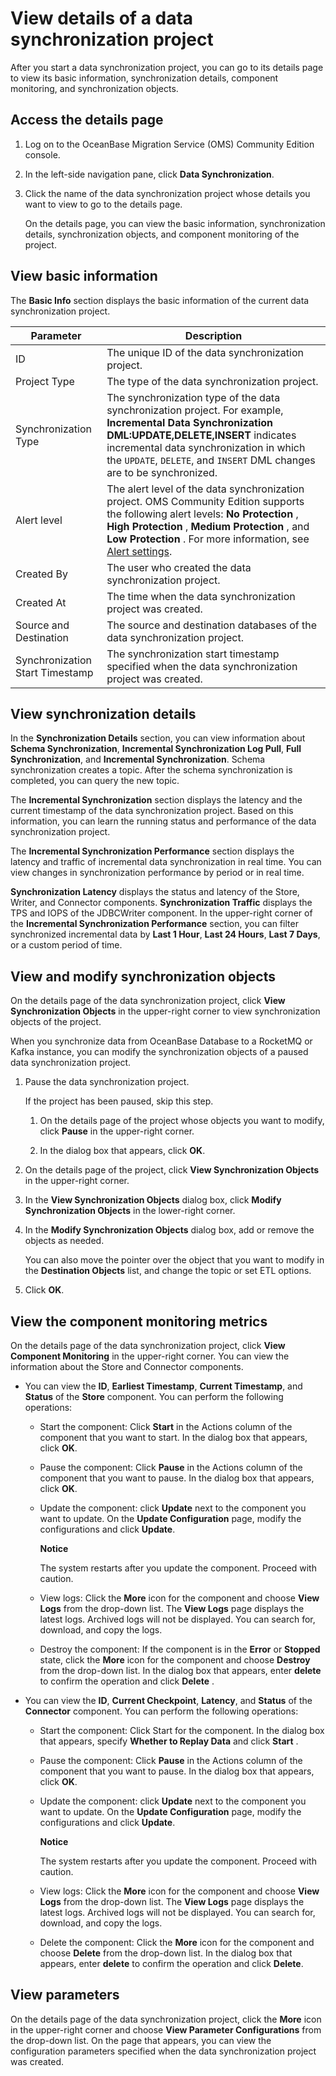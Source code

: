 # View details of a data synchronization project

After you start a data synchronization project, you can go to its details page to view its basic information, synchronization details, component monitoring, and synchronization objects.

## Access the details page

1. Log on to the OceanBase Migration Service (OMS) Community Edition console.

2. In the left-side navigation pane, click **Data Synchronization**.

3. Click the name of the data synchronization project whose details you want to view to go to the details page.

   On the details page, you can view the basic information, synchronization details, synchronization objects, and component monitoring of the project.

## View basic information

The **Basic Info** section displays the basic information of the current data synchronization project.

|          **Parameter**          |          **Description**             |
|---------------------------------|-----------------------------------------|
| ID                              | The unique ID of the data synchronization project.                                                                                                                                                                                                                                                                                             |
| Project Type                    | The type of the data synchronization project.                                                                                                                                                                                                                                                                                                  |
| Synchronization Type            | The synchronization type of the data synchronization project. For example, **Incremental Data Synchronization DML:UPDATE,DELETE,INSERT** indicates incremental data synchronization in which the `UPDATE`, `DELETE`, and `INSERT` DML changes are to be synchronized.                                                                          |
| Alert level                     | The alert level of the data synchronization project. OMS Community Edition supports the following alert levels: **No Protection** , **High Protection** , **Medium Protection** , and **Low Protection** . For more information, see [Alert settings](../../7.system-management/2.alert-center/3.alert-settings.md). |
| Created By                      | The user who created the data synchronization project.                                                                                                                                                                                                                                                                                         |
| Created At                      | The time when the data synchronization project was created.                                                                                                                                                                                                                                                                                    |
| Source and Destination          | The source and destination databases of the data synchronization project.                                                                                                                                                                                                                                                                      |
| Synchronization Start Timestamp | The synchronization start timestamp specified when the data synchronization project was created.                                                                                                                                                                                                                                               |

## View synchronization details

In the **Synchronization Details** section, you can view information about **Schema Synchronization**, **Incremental Synchronization Log Pull**, **Full Synchronization**, and **Incremental Synchronization**. Schema synchronization creates a topic. After the schema synchronization is completed, you can query the new topic.

The **Incremental Synchronization** section displays the latency and the current timestamp of the data synchronization project. Based on this information, you can learn the running status and performance of the data synchronization project.

The **Incremental Synchronization Performance** section displays the latency and traffic of incremental data synchronization in real time. You can view changes in synchronization performance by period or in real time.

**Synchronization Latency** displays the status and latency of the Store, Writer, and Connector components. **Synchronization Traffic** displays the TPS and IOPS of the JDBCWriter component. In the upper-right corner of the **Incremental Synchronization Performance** section, you can filter synchronized incremental data by **Last 1 Hour**, **Last 24 Hours**, **Last 7 Days**, or a custom period of time.

## View and modify synchronization objects

On the details page of the data synchronization project, click **View Synchronization Objects** in the upper-right corner to view synchronization objects of the project.

When you synchronize data from OceanBase Database to a RocketMQ or Kafka instance, you can modify the synchronization objects of a paused data synchronization project.

1. Pause the data synchronization project.

   If the project has been paused, skip this step.
   1. On the details page of the project whose objects you want to modify, click **Pause** in the upper-right corner.

   2. In the dialog box that appears, click **OK**.

2. On the details page of the project, click **View Synchronization Objects** in the upper-right corner.

3. In the **View Synchronization Objects** dialog box, click **Modify Synchronization Objects** in the lower-right corner.

4. In the **Modify Synchronization Objects** dialog box, add or remove the objects as needed.

   You can also move the pointer over the object that you want to modify in the **Destination Objects** list, and change the topic or set ETL options.

5. Click **OK**.

## View the component monitoring metrics

On the details page of the data synchronization project, click **View Component Monitoring** in the upper-right corner. You can view the information about the Store and Connector components.

* You can view the **ID**, **Earliest Timestamp**, **Current Timestamp**, and **Status** of the **Store** component. You can perform the following operations:

  * Start the component: Click **Start** in the Actions column of the component that you want to start. In the dialog box that appears, click **OK**.

  * Pause the component: Click **Pause** in the Actions column of the component that you want to pause. In the dialog box that appears, click **OK**.

  * Update the component: click **Update** next to the component you want to update. On the **Update Configuration** page, modify the configurations and click **Update**.

    **Notice**

    The system restarts after you update the component. Proceed with caution.

  * View logs: Click the **More** icon for the component and choose **View Logs** from the drop-down list. The **View Logs** page displays the latest logs. Archived logs will not be displayed. You can search for, download, and copy the logs.

  * Destroy the component: If the component is in the **Error** or **Stopped** state, click the **More** icon for the component and choose **Destroy** from the drop-down list. In the dialog box that appears, enter **delete** to confirm the operation and click **Delete** .

* You can view the **ID**, **Current Checkpoint**, **Latency**, and **Status** of the **Connector** component. You can perform the following operations:

  * Start the component: Click Start for the component. In the dialog box that appears, specify **Whether to Replay Data** and click **Start** .

  * Pause the component: Click **Pause** in the Actions column of the component that you want to pause. In the dialog box that appears, click **OK**.

  * Update the component: click **Update** next to the component you want to update. On the **Update Configuration** page, modify the configurations and click **Update**.

    **Notice**

    The system restarts after you update the component. Proceed with caution.

  * View logs: Click the **More** icon for the component and choose **View Logs** from the drop-down list. The **View Logs** page displays the latest logs. Archived logs will not be displayed. You can search for, download, and copy the logs.

  * Delete the component: Click the **More** icon for the component and choose **Delete** from the drop-down list. In the dialog box that appears, enter **delete** to confirm the operation and click **Delete**.

## View parameters

On the details page of the data synchronization project, click the **More** icon in the upper-right corner and choose **View Parameter Configurations** from the drop-down list. On the page that appears, you can view the configuration parameters specified when the data synchronization project was created.
